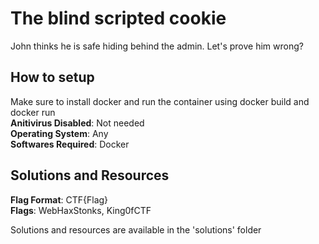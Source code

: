# The blind scripted cookie
John thinks he is safe hiding behind the admin. Let's prove him wrong?
## How to setup
Make sure to install docker and run the container using docker build and docker run <br />
**Anitivirus Disabled**: Not needed <br />
**Operating System**: Any <br />
**Softwares Required**: Docker <br />
## Solutions and Resources
**Flag Format**: CTF{Flag}  <br />
**Flags**: WebHaxStonks, King0fCTF

Solutions and resources are available in the 'solutions' folder
